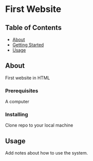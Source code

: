 # First Website

## Table of Contents

- [About](#about)
- [Getting Started](#getting_started)
- [Usage](#usage)

## About <a name = "about"></a>

First website in HTML

### Prerequisites

A computer

### Installing

Clone repo to your local machine

## Usage <a name = "usage"></a>

Add notes about how to use the system.
